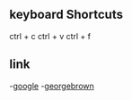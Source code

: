 ## keyboard Shortcuts
ctrl + c
ctrl + v
ctrl + f

## link
-[google](www.google.com)
-[georgebrown](www.georgebrown.ca)
